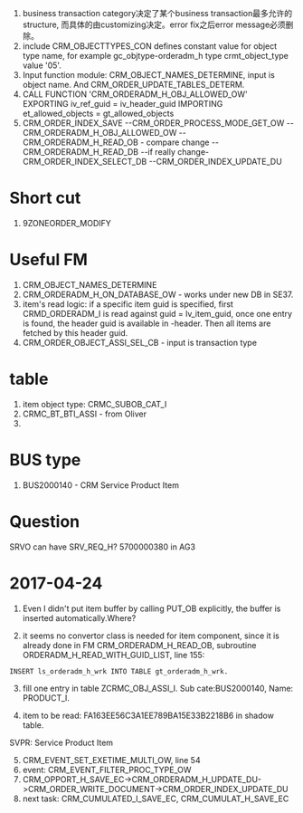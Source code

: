 1. business transaction category决定了某个business transaction最多允许的structure, 而具体的由customizing决定。error fix之后error message必须删除。
2. include CRM_OBJECTTYPES_CON defines constant value for object type name,
for example gc_objtype-orderadm_h type crmt_object_type value '05'.
3. Input function module: CRM_OBJECT_NAMES_DETERMINE, input is object name. And CRM_ORDER_UPDATE_TABLES_DETERM.
4. CALL FUNCTION 'CRM_ORDERADM_H_OBJ_ALLOWED_OW'
    EXPORTING
      iv_ref_guid            = iv_header_guid
    IMPORTING
      et_allowed_objects     = gt_allowed_objects
5. CRM_ORDER_INDEX_SAVE
--CRM_ORDER_PROCESS_MODE_GET_OW
--CRM_ORDERADM_H_OBJ_ALLOWED_OW
--CRM_ORDERADM_H_READ_OB - compare change
--CRM_ORDERADM_H_READ_DB
--if really change-CRM_ORDER_INDEX_SELECT_DB
--CRM_ORDER_INDEX_UPDATE_DU
# Short cut
1. 9ZONEORDER_MODIFY

# Useful FM

1. CRM_OBJECT_NAMES_DETERMINE
2. CRM_ORDERADM_H_ON_DATABASE_OW - works under new DB in SE37.
3. item's read logic: if a specific item guid is specified, first CRMD_ORDERADM_I is read against guid = 
lv_item_guid, once one entry is found, the header guid is available in <entry>-header. Then all items are fetched 
by this header guid.
4. CRM_ORDER_OBJECT_ASSI_SEL_CB - input is transaction type

# table
1. item object type: CRMC_SUBOB_CAT_I
2. CRMC_BT_BTI_ASSI - from Oliver
3. 

# BUS type
1. BUS2000140 - CRM Service Product Item

# Question

SRVO can have SRV_REQ_H? 5700000380 in AG3

# 2017-04-24
1. Even I didn't put item buffer by calling PUT_OB explicitly, the buffer is inserted automatically.Where?

2. it seems no convertor class is needed for item component, since it is already done in FM CRM_ORDERADM_H_READ_OB, subroutine ORDERADM_H_READ_WITH_GUID_LIST, line 155:
```abap
INSERT ls_orderadm_h_wrk INTO TABLE gt_orderadm_h_wrk.
```

3. fill one entry in table ZCRMC_OBJ_ASSI_I. Sub cate:BUS2000140, Name: PRODUCT_I. 

4. item to be read: FA163EE56C3A1EE789BA15E33B2218B6 in shadow table.

SVPR: Service Product Item

5. CRM_EVENT_SET_EXETIME_MULTI_OW, line 54
6. event: CRM_EVENT_FILTER_PROC_TYPE_OW
7. CRM_OPPORT_H_SAVE_EC->CRM_ORDERADM_H_UPDATE_DU->CRM_ORDER_WRITE_DOCUMENT->CRM_ORDER_INDEX_UPDATE_DU
8. next task: CRM_CUMULATED_I_SAVE_EC, CRM_CUMULAT_H_SAVE_EC